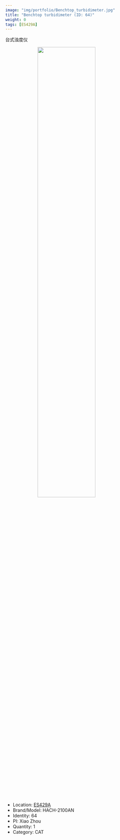 ```yaml
---
image: "img/portfolio/Benchtop_turbidimeter.jpg"
title: "Benchtop turbidimeter (ID: 64)"
weight: 0
tags: [ES429A]
---
```


台式浊度仪

<!--more-->

<img src="../../img/portfolio/Benchtop_turbidimeter.jpg" width="60%" style="display: block; margin: auto;">

- Location: [ES429A](../../tags/es429a)
- Brand/Model: HACH-2100AN
- Identity: 64
- PI: Xiao Zhou
- Quantity: 1
- Category: CAT






